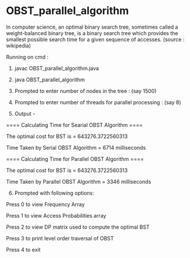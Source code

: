 # OBST_parallel_algorithm

In computer science, an optimal binary search tree, sometimes called a weight-balanced binary tree,
is a binary search tree which provides the smallest possible search time for a given sequence of accesses. (source : wikipedia)

Running on cmd : 

1) javac OBST_parallel_algorithm.java
2) java OBST_parallel_algorithm

3) Prompted to enter number of nodes in the tree : (say 1500)

4) Prompted to enter number of threads for parallel processing : (say 8)

5) Output -

==== Calculating Time for Searial OBST Algorithm ====

The optimal cost for BST is = 643276.3722560313

Time Taken by Serial OBST Algorithm = 6714 milliseconds

==== Calculating Time for Parallel OBST Algorithm ====

The optimal cost for BST is = 643276.3722560313

Time Taken by Parallel OBST Algorithm = 3346 milliseconds


6) Prompted with following options:

Press 0 to view Frequency Array

Press 1 to view Access Probabilities array

Press 2 to view DP matrix used to compute the optimal BST

Press 3 to print level order traversal of OBST

Press 4 to exit

